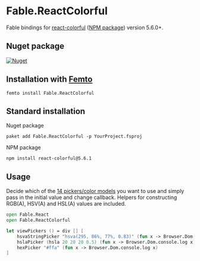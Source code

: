 # Fable.ReactColorful

Fable bindings for [react-colorful](https://github.com/omgovich/react-colorful) ([NPM package](https://npmjs.org/package/react-colorful)) version 5.6.0+.

## Nuget package
[![Nuget](https://img.shields.io/nuget/v/Fable.ReactColorful.svg?colorB=green)](https://www.nuget.org/packages/Fable.ReactColorful)

## Installation with [Femto](https://github.com/Zaid-Ajaj/Femto)

```
femto install Fable.ReactColorful
```

## Standard installation

Nuget package

```
paket add Fable.ReactColorful -p YourProject.fsproj
```

NPM package

```
npm install react-colorful@5.6.1
```

## Usage

Decide which of the [14 pickers/color models](https://github.com/omgovich/react-colorful#supported-color-models) you want to use and simply pass in the initial value and change callback. Helpers for constructing RGB(A), HSV(A) and HSL(A) values are included.

```fsharp
open Fable.React
open Fable.ReactColorful

let viewPickers () = div [] [
    hsvaStringPicker "hsva(295, 86%, 77%, 0.83)" (fun x -> Browser.Dom.console.log x)
    hslaPicker (hsla 20 20 20 0.5) (fun x -> Browser.Dom.console.log x)
    hexPicker "#ffa" (fun x -> Browser.Dom.console.log x)
]
```